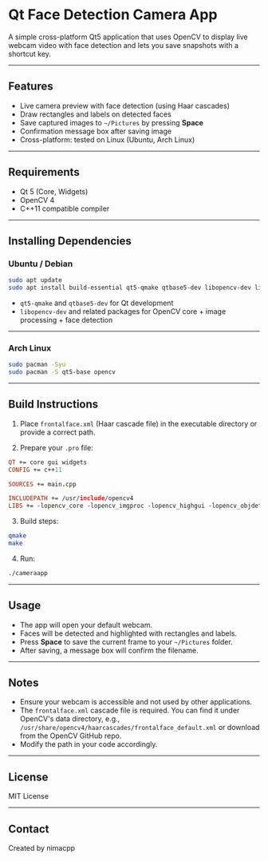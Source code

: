 # Qt Face Detection Camera App

A simple cross-platform Qt5 application that uses OpenCV to display live webcam video with face detection and lets you save snapshots with a shortcut key.

---

## Features

- Live camera preview with face detection (using Haar cascades)
- Draw rectangles and labels on detected faces
- Save captured images to `~/Pictures` by pressing **Space**
- Confirmation message box after saving image
- Cross-platform: tested on Linux (Ubuntu, Arch Linux)

---

## Requirements

- Qt 5 (Core, Widgets)
- OpenCV 4
- C++11 compatible compiler

---

## Installing Dependencies

### Ubuntu / Debian

```bash
sudo apt update
sudo apt install build-essential qt5-qmake qtbase5-dev libopencv-dev libopencv-imgproc-dev libopencv-objdetect-dev
```

- `qt5-qmake` and `qtbase5-dev` for Qt development
- `libopencv-dev` and related packages for OpenCV core + image processing + face detection

---

### Arch Linux

```bash
sudo pacman -Syu
sudo pacman -S qt5-base opencv
```

---

## Build Instructions

1. Place `frontalface.xml` (Haar cascade file) in the executable directory or provide a correct path.

2. Prepare your `.pro` file:

```pro
QT += core gui widgets
CONFIG += c++11

SOURCES += main.cpp

INCLUDEPATH += /usr/include/opencv4
LIBS += -lopencv_core -lopencv_imgproc -lopencv_highgui -lopencv_objdetect -lopencv_videoio
```

3. Build steps:

```bash
qmake
make
```

4. Run:

```bash
./cameraapp
```

---

## Usage

- The app will open your default webcam.
- Faces will be detected and highlighted with rectangles and labels.
- Press **Space** to save the current frame to your `~/Pictures` folder.
- After saving, a message box will confirm the filename.

---

## Notes

- Ensure your webcam is accessible and not used by other applications.
- The `frontalface.xml` cascade file is required. You can find it under OpenCV's data directory, e.g., `/usr/share/opencv4/haarcascades/frontalface_default.xml` or download from the OpenCV GitHub repo.
- Modify the path in your code accordingly.

---

## License

MIT License

---

## Contact

Created by nimacpp

